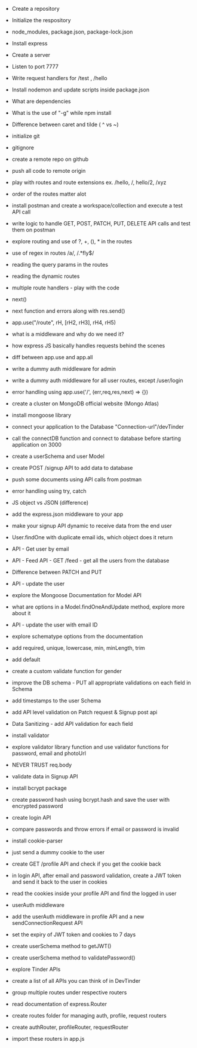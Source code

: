 - Create a repository
- Initialize the respository
- node_modules, package.json, package-lock.json
- Install express
- Create a server
- Listen to port 7777
- Write request handlers for /test , /hello
- Install nodemon and update scripts inside package.json
- What are dependencies
- What is the use of "-g" while npm install
- Difference between caret and tilde ( ^ vs ~)

- initialize git
- gitignore
- create a remote repo on github
- push all code to remote origin
- play with routes and route extensions ex. /hello, /, hello/2, /xyz
- order of the routes matter alot
- install postman and create a workspace/collection and execute a test API call
- write logic to handle GET, POST, PATCH, PUT, DELETE API calls and test them on postman
- explore routing and use of ?, +, (), \* in the routes
- use of regex in routes /a/, /.\*fly$/
- reading the query params in the routes
- reading the dynamic routes

- multiple route handlers - play with the code
- next()
- next function and errors along with res.send()
- app.use("/route", rH, [rH2, rH3], rH4, rH5)
- what is a middleware and why do we need it?
- how express JS basically handles requests behind the scenes
- diff between app.use and app.all
- write a dummy auth middleware for admin
- write a dummy auth middleware for all user routes, except /user/login
- error handling using app.use('/', (err,req,res,next) => {})

- create a cluster on MongoDB official website (Mongo Atlas)
- install mongoose library
- connect your application to the Database "Connection-url"/devTinder
- call the connectDB function and connect to database before starting application on 3000
- create a userSchema and user Model
- create POST /signup API to add data to database
- push some documents using API calls from postman
- error handling using try, catch

- JS object vs JSON (difference)
- add the express.json middleware to your app
- make your signup API dynamic to receive data from the end user
- User.findOne with duplicate email ids, which object does it return
- API - Get user by email
- API - Feed API - GET /feed - get all the users from the database
- Difference between PATCH and PUT
- API - update the user
- explore the Mongoose Documentation for Model API
- what are options in a Model.findOneAndUpdate method, explore more about it
- API - update the user with email ID

- explore schematype options from the documentation
- add required, unique, lowercase, min, minLength, trim
- add default
- create a custom validate function for gender
- improve the DB schema - PUT all appropriate validations on each field in Schema
- add timestamps to the user Schema
- add API level validation on Patch request & Signup post api
- Data Sanitizing - add API validation for each field
- install validator
- explore validator library function and use validator functions for password, email and photoUrl
- NEVER TRUST req.body

- validate data in Signup API
- install bcrypt package
- create password hash using bcrypt.hash and save the user with encrypted password
- create login API
- compare passwords and throw errors if email or password is invalid

- install cookie-parser
- just send a dummy cookie to the user
- create GET /profile API and check if you get the cookie back
- in login API, after email and password validation, create a JWT token and send it back to the user in cookies
- read the cookies inside your profile API and find the logged in user
- userAuth middleware
- add the userAuth middleware in profile API and a new sendConnectionRequest API
- set the expiry of JWT token and cookies to 7 days
- create userSchema method to getJWT()
- create userSchema method to validatePassword()

- explore Tinder APIs
- create a list of all APIs you can think of in DevTinder
- group multiple routes under respective routers
- read documentation of express.Router
- create routes folder for managing auth, profile, request routers
- create authRouter, profileRouter, requestRouter
- import these routers in app.js
